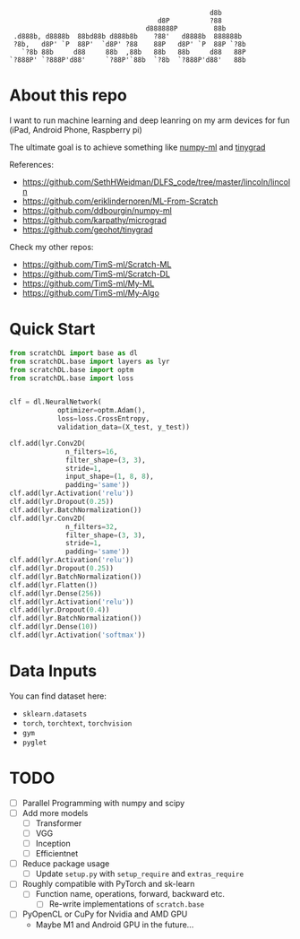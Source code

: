 ```
                                                  d8b        
                                     d8P          ?88        
                                  d888888P         88b       
 .d888b, d8888b  88bd88b d888b8b    ?88'   d8888b  888888b   
 ?8b,   d8P' `P  88P'  `d8P' ?88    88P   d8P' `P  88P `?8b  
   `?8b 88b     d88     88b  ,88b   88b   88b     d88   88P  
`?888P' `?888P'd88'     `?88P'`88b  `?8b  `?888P'd88'   88b  
```


# About this repo
I want to run machine learning and deep leanring on my arm devices for fun (iPad, Android Phone, Raspberry pi)

The ultimate goal is to achieve something like [numpy-ml](https://github.com/ddbourgin/numpy-ml) and [tinygrad](https://github.com/geohot/tinygrad)

References:
- https://github.com/SethHWeidman/DLFS_code/tree/master/lincoln/lincoln
- https://github.com/eriklindernoren/ML-From-Scratch
- https://github.com/ddbourgin/numpy-ml
- https://github.com/karpathy/micrograd
- https://github.com/geohot/tinygrad


Check my other repos: 
- https://github.com/TimS-ml/Scratch-ML
- https://github.com/TimS-ml/Scratch-DL
- https://github.com/TimS-ml/My-ML
- https://github.com/TimS-ml/My-Algo



# Quick Start
```python
from scratchDL import base as dl
from scratchDL.base import layers as lyr
from scratchDL.base import optm
from scratchDL.base import loss


clf = dl.NeuralNetwork(
            optimizer=optm.Adam(),
            loss=loss.CrossEntropy,
            validation_data=(X_test, y_test))

clf.add(lyr.Conv2D(
              n_filters=16,
              filter_shape=(3, 3),
              stride=1,
              input_shape=(1, 8, 8),
              padding='same'))
clf.add(lyr.Activation('relu'))
clf.add(lyr.Dropout(0.25))
clf.add(lyr.BatchNormalization())
clf.add(lyr.Conv2D(
              n_filters=32, 
              filter_shape=(3, 3), 
              stride=1,
              padding='same'))
clf.add(lyr.Activation('relu'))
clf.add(lyr.Dropout(0.25))
clf.add(lyr.BatchNormalization())
clf.add(lyr.Flatten())
clf.add(lyr.Dense(256))
clf.add(lyr.Activation('relu'))
clf.add(lyr.Dropout(0.4))
clf.add(lyr.BatchNormalization())
clf.add(lyr.Dense(10))
clf.add(lyr.Activation('softmax'))
```


# Data Inputs
You can find dataset here:
- `sklearn.datasets`
- `torch`, `torchtext`, `torchvision`
- `gym`
- `pyglet`


# TODO
- [ ] Parallel Programming with numpy and scipy
  <!-- - https://scipy-cookbook.readthedocs.io/items/ParallelProgramming.html -->
- [ ] Add more models
  - [ ] Transformer
  - [ ] VGG
  - [ ] Inception
  - [ ] Efficientnet
- [ ] Reduce package usage
  - [ ] Update `setup.py` with `setup_require` and `extras_require`
- [ ] Roughly compatible with PyTorch and sk-learn
  - [ ] Function name, operations, forward, backward etc.
    - [ ] Re-write implementations of `scratch.base`
- [ ] PyOpenCL or CuPy for Nvidia and AMD GPU
  - Maybe M1 and Android GPU in the future...

